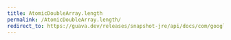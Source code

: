 ```yaml
---
title: AtomicDoubleArray.length
permalink: /AtomicDoubleArray.length/
redirect_to: https://guava.dev/releases/snapshot-jre/api/docs/com/google/common/util/concurrent/AtomicDoubleArray.html#length--
---
```

